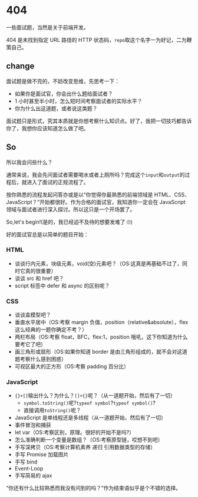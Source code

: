 # 404

一些面试题，当然是关于前端开发。

404 是未找到指定 URL 路径的 HTTP 状态码，`repo`取这个名字一为好记，二为鞭策自己。

## change

面试题是做不完的，不妨改变思维，先思考一下：

- 如果你是面试官，你会出什么题给面试者？
- 1 小时甚至半小时，怎么短时间考察面试者的实际水平？
- 你为什么出这道题，或者说这类题？

面试题只是形式，究其本质就是你想考察什么知识点。好了，我把一切技巧都告诉你了，我想你应该知道怎么做了吧。

## So

所以我会问些什么？

通常来说，我会先问面试者需要喝水或者上厕所吗？完成这个`input`和`output`的过程后，就进入了面试的正规流程了。

按你熟悉的流程发起问答亦或是以“你觉得你最熟悉的前端领域是 HTML、CSS、JavaScript？”开始都很好。作为合格的面试官，我知道你一定会在 JavaScript 领域与面试者进行深入探讨。所以这只是一个开场罢了。

So,let's begin!(是的，我已经迫不及待的想要发难了 🙄)

好的面试官总是以简单的题目开始：

### HTML

- 谈谈行内元素，块级元素，void(空)元素吧？（OS:这真是再基础不过了，同时它真的很重要）
- 谈谈 src 和 href 吧？
- script 标签中 defer 和 async 的区别呢？

### CSS

- 谈谈盒模型吧？
- 垂直水平居中（OS:考察 margin 负值，position（relative&absolute），flex 这么经典的一题你确定不考？）
- 两栏布局（OS:考察 float，BFC，flex:1，position 哦吼，这下你知道为什么要考它了吧）
- 画三角形或扇形（OS:如果你知道 border 是由三角形组成的，就不会对这道题考察什么感到困惑）
- 可视区最大的正方形（OS:考察 padding 百分比）

### JavaScript

- `{}+[]`输出什么？为什么？`[]+{}`呢？（从一道题开始，然后有了一切）
  - `symbol.toString()`呢?`typeof symbol`?`typeof symbol()`?
  - 直接调用`toString()`呢？
- JavaScript 是单线程还是多线程（从一道题开始，然后有了一切）
- 事件冒泡和捕获
- let var（OS:考察区别，原理。很好的开始不是吗?）
- 怎么准确判断一个变量是数组？（OS:考察原型链，哎想不到吧）
- 手写深拷贝（OS:考察计算机素养 递归 引用数据类型的存储）
- 手写 Promise 加载图片
- 手写 bind
- Event-Loop
- 手写简易的 ajax

“你还有什么比较熟悉而我没有问到的吗？”作为结束语似乎是个不错的选择。
